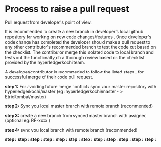 
# Process to raise a pull request


Pull request from developer's point of view.

It is recommended to create a new branch in developer's local github repository for working on new code changes/features .
Once developer's code change has completed the developer should make a pull request to any other contributor's 
recommended branch to test the code out based on the checklist. The contributor merge this isolated code to local branch
and tests out the functionalty,do a thorough review based on the checklist provided by the hyperledgerkochi team.




A developer/contributor is recommeded to follow the listed steps , for successful merge of their code pull request. 

**step 1:** For avoiding future merge conflicts sync your master repository with hyperledgerkochi/master (eg :hyperledgerkochi/master - > EtricKombat/master)

**step 2:** Sync you local master branch with remote branch (recommended)

**step 3:** create a new branch from synced master branch with assigned (optional eg: RF-xxxx ) 

**step 4:** sync you local branch with remote branch (recommended)

**step :** 
**step :** 
**step :** 
**step :** 
**step :** 
**step :** 
**step :** 
**step :** 
**step :** 
**step :** 
**step :** 
**step :** 

